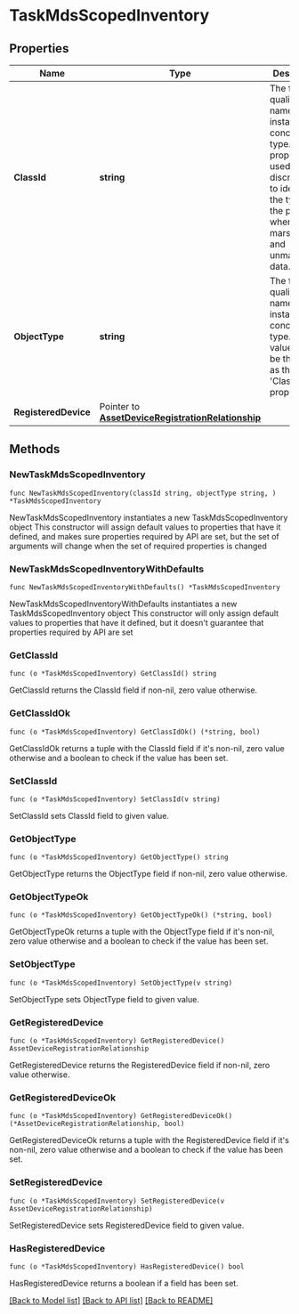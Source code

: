 # TaskMdsScopedInventory

## Properties

Name | Type | Description | Notes
------------ | ------------- | ------------- | -------------
**ClassId** | **string** | The fully-qualified name of the instantiated, concrete type. This property is used as a discriminator to identify the type of the payload when marshaling and unmarshaling data. | [default to "task.MdsScopedInventory"]
**ObjectType** | **string** | The fully-qualified name of the instantiated, concrete type. The value should be the same as the &#39;ClassId&#39; property. | [default to "task.MdsScopedInventory"]
**RegisteredDevice** | Pointer to [**AssetDeviceRegistrationRelationship**](AssetDeviceRegistrationRelationship.md) |  | [optional] 

## Methods

### NewTaskMdsScopedInventory

`func NewTaskMdsScopedInventory(classId string, objectType string, ) *TaskMdsScopedInventory`

NewTaskMdsScopedInventory instantiates a new TaskMdsScopedInventory object
This constructor will assign default values to properties that have it defined,
and makes sure properties required by API are set, but the set of arguments
will change when the set of required properties is changed

### NewTaskMdsScopedInventoryWithDefaults

`func NewTaskMdsScopedInventoryWithDefaults() *TaskMdsScopedInventory`

NewTaskMdsScopedInventoryWithDefaults instantiates a new TaskMdsScopedInventory object
This constructor will only assign default values to properties that have it defined,
but it doesn't guarantee that properties required by API are set

### GetClassId

`func (o *TaskMdsScopedInventory) GetClassId() string`

GetClassId returns the ClassId field if non-nil, zero value otherwise.

### GetClassIdOk

`func (o *TaskMdsScopedInventory) GetClassIdOk() (*string, bool)`

GetClassIdOk returns a tuple with the ClassId field if it's non-nil, zero value otherwise
and a boolean to check if the value has been set.

### SetClassId

`func (o *TaskMdsScopedInventory) SetClassId(v string)`

SetClassId sets ClassId field to given value.


### GetObjectType

`func (o *TaskMdsScopedInventory) GetObjectType() string`

GetObjectType returns the ObjectType field if non-nil, zero value otherwise.

### GetObjectTypeOk

`func (o *TaskMdsScopedInventory) GetObjectTypeOk() (*string, bool)`

GetObjectTypeOk returns a tuple with the ObjectType field if it's non-nil, zero value otherwise
and a boolean to check if the value has been set.

### SetObjectType

`func (o *TaskMdsScopedInventory) SetObjectType(v string)`

SetObjectType sets ObjectType field to given value.


### GetRegisteredDevice

`func (o *TaskMdsScopedInventory) GetRegisteredDevice() AssetDeviceRegistrationRelationship`

GetRegisteredDevice returns the RegisteredDevice field if non-nil, zero value otherwise.

### GetRegisteredDeviceOk

`func (o *TaskMdsScopedInventory) GetRegisteredDeviceOk() (*AssetDeviceRegistrationRelationship, bool)`

GetRegisteredDeviceOk returns a tuple with the RegisteredDevice field if it's non-nil, zero value otherwise
and a boolean to check if the value has been set.

### SetRegisteredDevice

`func (o *TaskMdsScopedInventory) SetRegisteredDevice(v AssetDeviceRegistrationRelationship)`

SetRegisteredDevice sets RegisteredDevice field to given value.

### HasRegisteredDevice

`func (o *TaskMdsScopedInventory) HasRegisteredDevice() bool`

HasRegisteredDevice returns a boolean if a field has been set.


[[Back to Model list]](../README.md#documentation-for-models) [[Back to API list]](../README.md#documentation-for-api-endpoints) [[Back to README]](../README.md)


